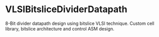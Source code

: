 # VLSIBitsliceDividerDatapath
8-Bit divider datapath design using bitslice VLSI technique. Custom cell library, bitslice architecture and control ASM design.
